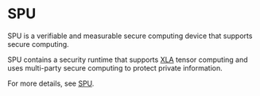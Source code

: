 # SPU 

SPU is a verifiable and measurable secure computing device that supports secure computing.

SPU contains a security runtime that supports [XLA](https://www.tensorflow.org/xla/operation_semantics?hl=en) tensor computing and uses multi-party secure computing to protect private information.

For more details, see [SPU](https://spu.readthedocs.io/).